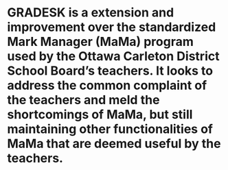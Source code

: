 # GRADESK is a extension and improvement over the standardized Mark Manager (MaMa) program used by the Ottawa Carleton District School Board’s teachers. It looks to address the common complaint of the teachers and meld the shortcomings of MaMa, but still maintaining other functionalities of MaMa that are deemed useful by the teachers.
